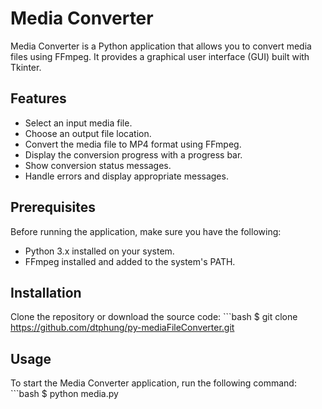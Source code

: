 # Media Converter

Media Converter is a Python application that allows you to convert media files using FFmpeg. It provides a graphical user interface (GUI) built with Tkinter.

## Features

- Select an input media file.
- Choose an output file location.
- Convert the media file to MP4 format using FFmpeg.
- Display the conversion progress with a progress bar.
- Show conversion status messages.
- Handle errors and display appropriate messages.

## Prerequisites

Before running the application, make sure you have the following:

- Python 3.x installed on your system.
- FFmpeg installed and added to the system's PATH.


## Installation

Clone the repository or download the source code:
    ```bash
    $ git clone https://github.com/dtphung/py-mediaFileConverter.git


## Usage

To start the Media Converter application, run the following command:
    ```bash
    $ python media.py